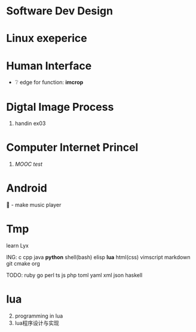 # Software Dev Design

# Linux exeperice


# Human Interface
- ❔ edge for function: __imcrop__


# Digtal Image Process
1. handin ex03

# Computer Internet Princel
1. _MOOC test_

# Android
🌽 - make music player

# Tmp
learn Lyx

ING: c cpp java __python__ shell(bash) elisp __lua__ html(css) vimscript markdown git
cmake org

TODO: ruby go perl ts js php toml yaml xml json haskell

# lua
2. programming in lua
3. lua程序设计与实现
